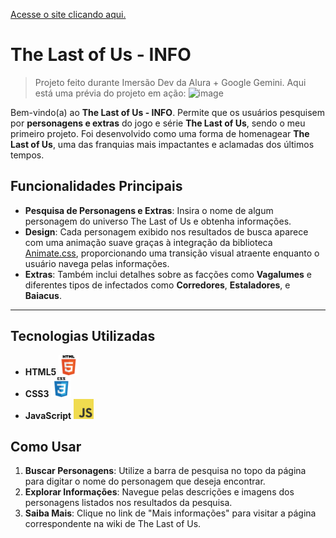 <a href="https://tlou-info.vercel.app/" target="_blank">Acesse o site clicando aqui.</a>

# The Last of Us - INFO 
 
> Projeto feito durante Imersão Dev da Alura + Google Gemini.
> Aqui está uma prévia do projeto em ação:
![image](https://github.com/user-attachments/assets/c6f4cf38-a75e-4f2f-a946-2d16d1ba780d)


Bem-vindo(a) ao **The Last of Us - INFO**. Permite que os usuários pesquisem por **personagens e extras** do jogo e série **The Last of Us**, sendo o meu primeiro projeto. Foi desenvolvido como uma forma de homenagear **The Last of Us**, uma das franquias mais impactantes e aclamadas dos últimos tempos.
## **Funcionalidades Principais**

- **Pesquisa de Personagens e Extras**: Insira o nome de algum personagem do universo The Last of Us e obtenha informações.
- **Design**: Cada personagem exibido nos resultados de busca aparece com uma animação suave graças à integração da biblioteca [Animate.css](https://animate.style/), proporcionando uma transição visual atraente enquanto o usuário navega pelas informações.
- **Extras**: Também inclui detalhes sobre as facções como **Vagalumes** e diferentes tipos de infectados como **Corredores**, **Estaladores**, e **Baiacus**.

---

## **Tecnologias Utilizadas**

- **HTML5** <code><img height="32" src="https://raw.githubusercontent.com/github/explore/80688e429a7d4ef2fca1e82350fe8e3517d3494d/topics/html/html.png" alt="HTML5"/></code>
- **CSS3** <code><img height="32" src="https://raw.githubusercontent.com/github/explore/80688e429a7d4ef2fca1e82350fe8e3517d3494d/topics/css/css.png" alt="CSS"/></code>
- **JavaScript** <code><img height="32" src="https://raw.githubusercontent.com/github/explore/80688e429a7d4ef2fca1e82350fe8e3517d3494d/topics/javascript/javascript.png" alt="Javascript"/></code>

## Como Usar

1. **Buscar Personagens**: Utilize a barra de pesquisa no topo da página para digitar o nome do personagem que deseja encontrar.
2. **Explorar Informações**: Navegue pelas descrições e imagens dos personagens listados nos resultados da pesquisa.
3. **Saiba Mais**: Clique no link de "Mais informações" para visitar a página correspondente na wiki de The Last of Us.
